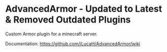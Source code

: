 # AdvancedArmor - Updated to Latest & Removed Outdated Plugins
Custom Armor plugin for a minecraft server.

Documentation: https://github.com/iLucaH/AdvancedArmor/wiki
